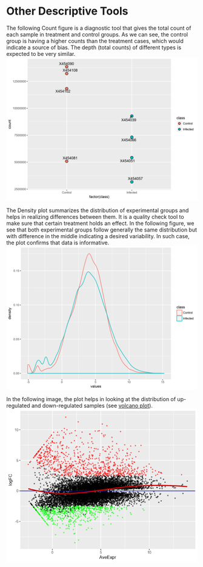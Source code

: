 # Other Descriptive Tools

The following Count figure is a diagnostic tool that gives the total count of each sample in treatment and control groups. As we can see, the control group is having a higher counts than the treatment cases, which would indicate a source of bias. The depth (total counts) of different types is expected to be very similar.
![Image](libsize_0dpi300.png)

The Density plot summarizes the distribution of experimental groups and helps in realizing differences between them. It is a quality check tool to make sure that certain treatment holds an effect. In the following figure, we see that both experimental groups follow generally the same distribution but with difference in the middle indicating a desired variability. In such case, the plot confirms that data is informative.
![Image](qc_norm_density_0dpi300.png)


In the following image, the plot helps in looking at the distribution of up-regulated and down-regulated samples (see [volcano plot](background_volcano.md)).
![Image](ma_plot_0dpi300.png)
